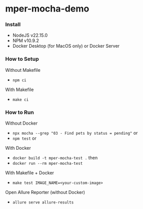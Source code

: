 # mper-mocha-demo

### Install
- NodeJS v22.15.0
- NPM v10.9.2
- Docker Desktop (for MacOS only) or Docker Server

### How to Setup
Without Makefile
- `npm ci`

With Makefile
- `make ci`

### How to Run
Without Docker
- `npx mocha --grep "03 - Find pets by status = pending"` or
- `npm test` or 

With Docker
- `docker build -t mper-mocha-test .` then
- `docker run --rm mper-mocha-test`

With Makefile + Docker
- `make test IMAGE_NAME=<your-custom-image>`

Open Allure Reporter (without Docker)
- `allure serve allure-results`
